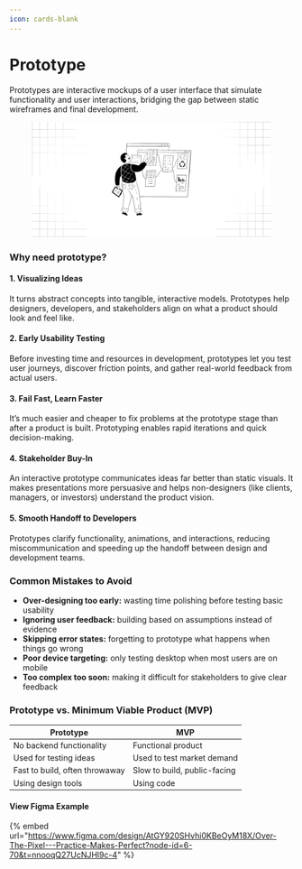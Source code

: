 ```yaml
---
icon: cards-blank
---
```


# Prototype

Prototypes are interactive mockups of a user interface that simulate functionality and user interactions, bridging the gap between static wireframes and final development.

<figure><img src="../.gitbook/assets/prototype - general.png" alt=""><figcaption></figcaption></figure>

### Why need prototype?

#### **1. Visualizing Ideas**

It turns abstract concepts into tangible, interactive models. Prototypes help designers, developers, and stakeholders align on what a product should look and feel like.

#### **2. Early Usability Testing**

Before investing time and resources in development, prototypes let you test user journeys, discover friction points, and gather real-world feedback from actual users.

#### **3. Fail Fast, Learn Faster**

It’s much easier and cheaper to fix problems at the prototype stage than after a product is built. Prototyping enables rapid iterations and quick decision-making.

#### **4. Stakeholder Buy-In**

An interactive prototype communicates ideas far better than static visuals. It makes presentations more persuasive and helps non-designers (like clients, managers, or investors) understand the product vision.

#### **5. Smooth Handoff to Developers**

Prototypes clarify functionality, animations, and interactions, reducing miscommunication and speeding up the handoff between design and development teams.

### Common Mistakes to Avoid

* **Over-designing too early:** wasting time polishing before testing basic usability
* **Ignoring user feedback:** building based on assumptions instead of evidence
* **Skipping error states:** forgetting to prototype what happens when things go wrong
* **Poor device targeting:** only testing desktop when most users are on mobile
* **Too complex too soon:** making it difficult for stakeholders to give clear feedback

### Prototype vs. Minimum Viable Product (MVP)

| Prototype                      | MVP                          |
| ------------------------------ | ---------------------------- |
| No backend functionality       | Functional product           |
| Used for testing ideas         | Used to test market demand   |
| Fast to build, often throwaway | Slow to build, public-facing |
| Using design tools             | Using code                   |

#### View Figma Example

{% embed url="https://www.figma.com/design/AtGY920SHvhi0KBeOyM18X/Over-The-Pixel---Practice-Makes-Perfect?node-id=6-70&t=nnooqQ27UcNJHl9c-4" %}

